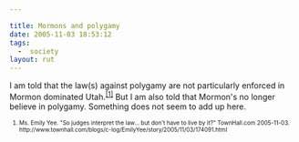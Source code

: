 ```yaml
---

title: Mormons and polygamy
date: 2005-11-03 18:53:12
tags:
  -  society
layout: rut
---
```


<p>I am told that the law(s) against polygamy are not particularly enforced in Mormon dominated Utah.<sup><a href="http://www.townhall.com/blogs/c-log/EmilyYee/story/2005/11/03/174091.html" title="So judges interpret the law... but don't have to live by it?">[1]</a></sup> But I am also told that Mormon's no longer believe in polygamy.  Something does not seem to add up here.</p>  <font size="-2"><ol><li>Ms. Emily Yee.  "So judges interpret the law... but don't have to live by it?"  TownHall.com 2005-11-03. http://www.townhall.com/blogs/c-log/EmilyYee/story/2005/11/03/174091.html </li></ol></font>

